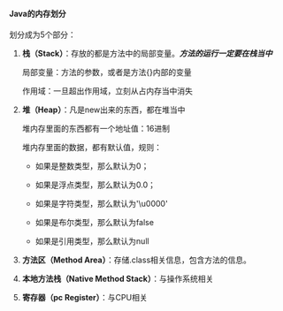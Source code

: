 #### Java的内存划分

划分成为5个部分：

1. **栈（Stack）**：存放的都是方法中的局部变量。***方法的运行一定要在栈当中***

   局部变量：方法的参数，或者是方法{}内部的变量

   作用域：一旦超出作用域，立刻从占内存当中消失

2. **堆（Heap）**：凡是new出来的东西，都在堆当中

   堆内存里面的东西都有一个地址值：16进制

   堆内存里面的数据，都有默认值，规则：

   - 如果是整数类型，那么默认为0；

   - 如果是浮点类型，那么默认为0.0；

   - 如果是字符类型，那么默认为'\u0000'

   - 如果是布尔类型，那么默认为false

   - 如果是引用类型，那么默认为null

3. **方法区（Method Area）**：存储.class相关信息，包含方法的信息。

4. **本地方法栈（Native Method Stack）**：与操作系统相关

5. **寄存器（pc Register）**：与CPU相关